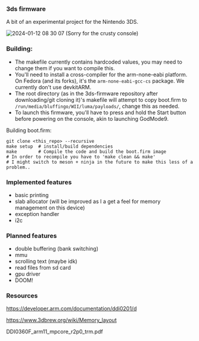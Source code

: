 ### 3ds firmware

A bit of an experimental project for the Nintendo 3DS.

![2024-01-12 08 30 07](https://github.com/PF94/3ds-firmware/assets/45898787/948dfc40-7bad-4aa8-80ab-54b193697bd9)
(Sorry for the crusty console)

### Building:
- The makefile currently contains hardcoded values, you may need to change them if you want to compile this.
- You'll need to install a cross-compiler for the arm-none-eabi platform. On Fedora (and its forks), it's the ``arm-none-eabi-gcc-cs`` package. We currently don't use devkitARM.
- The root directory (as in the 3ds-firmware repository after downloading/git cloning it)'s makefile will attempt to copy boot.firm to `/run/media/bluffingo/WII/luma/payloads/`, change this as needed.
- To launch this firmware, you'll have to press and hold the Start button before powering on the console, akin to launching GodMode9.

Building boot.firm:
```
git clone <this_repo> --recursive
make setup	# install/build dependencies
make		# Compile the code and build the boot.firm image
# In order to recompile you have to 'make clean && make'
# I might switch to meson + ninja in the future to make this less of a problem..
```

### Implemented features
- basic printing
- slab allocator (will be improved as I a get a feel for memory management on this device)
- exception handler
- i2c

### Planned features
- double buffering (bank switching)
- mmu
- scrolling text (maybe idk)
- read files from sd card
- gpu driver
- DOOM!

### Resources
https://developer.arm.com/documentation/ddi0201/d


https://www.3dbrew.org/wiki/Memory_layout

DDI0360F_arm11_mpcore_r2p0_trm.pdf 
